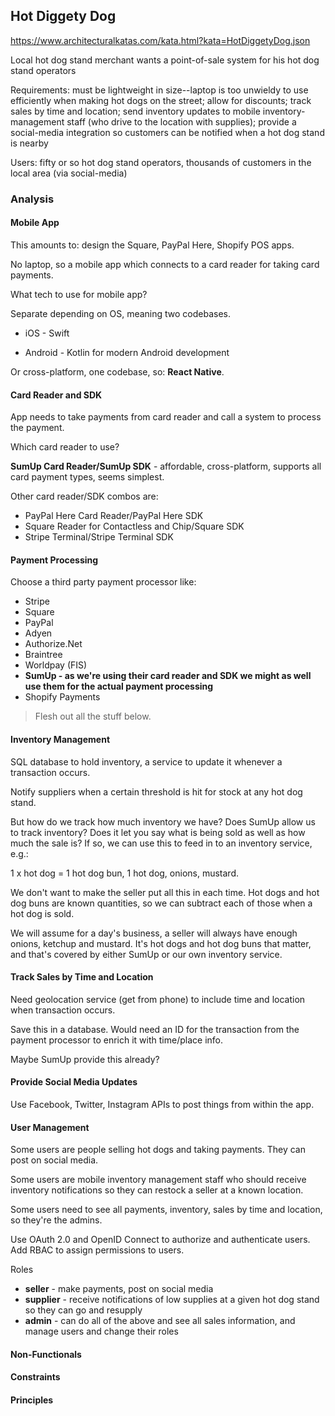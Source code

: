 ## Hot Diggety Dog
https://www.architecturalkatas.com/kata.html?kata=HotDiggetyDog.json

Local hot dog stand merchant wants a point-of-sale system for his hot dog stand operators

Requirements: must be lightweight in size--laptop is too unwieldy to use efficiently when making hot dogs on the street; allow for discounts; track sales by time and location; send inventory updates to mobile inventory-management staff (who drive to the location with supplies); provide a social-media integration so customers can be notified when a hot dog stand is nearby

Users: fifty or so hot dog stand operators, thousands of customers in the local area (via social-media)

### Analysis

#### Mobile App
This amounts to: design the Square, PayPal Here, Shopify POS apps.

No laptop, so a mobile app which connects to a card reader for taking card payments. 

What tech to use for mobile app? 

Separate depending on OS, meaning two codebases.

* iOS - Swift

* Android - Kotlin for modern Android development

Or cross-platform, one codebase, so: **React Native**.

#### Card Reader and SDK
App needs to take payments from card reader and call a system to process the payment.

Which card reader to use?

**SumUp Card Reader/SumUp SDK** - affordable, cross-platform, supports all card payment types, seems simplest.

Other card reader/SDK combos are:

* PayPal Here Card Reader/PayPal Here SDK
* Square Reader for Contactless and Chip/Square SDK
* Stripe Terminal/Stripe Terminal SDK

#### Payment Processing

Choose a third party payment processor like:

* Stripe
* Square
* PayPal
* Adyen
* Authorize.Net
* Braintree
* Worldpay (FIS)
* **SumUp - as we're using their card reader and SDK we might as well use them for the actual payment processing**
* Shopify Payments

> Flesh out all the stuff below.

#### Inventory Management

SQL database to hold inventory, a service to update it whenever a transaction occurs.

Notify suppliers when a certain threshold is hit for stock at any hot dog stand.

But how do we track how much inventory we have? Does SumUp allow us to track inventory? Does it let you say what is being sold as well as how much the sale is? If so, we can use this to feed in to an inventory service, e.g.:

1 x hot dog = 1 hot dog bun, 1 hot dog, onions, mustard.

We don't want to make the seller put all this in each time. Hot dogs and hot dog buns are known quantities, so we can subtract each of those when a hot dog is sold.

We will assume for a day's business, a seller will always have enough onions, ketchup and mustard. It's hot dogs and hot dog buns that matter, and that's covered by either SumUp or our own inventory service.

#### Track Sales by Time and Location

Need geolocation service (get from phone) to include time and location when transaction occurs. 

Save this in a database. Would need an ID for the transaction from the payment processor to enrich it with time/place info.

Maybe SumUp provide this already?

#### Provide Social Media Updates

Use Facebook, Twitter, Instagram APIs to post things from within the app.

#### User Management
Some users are people selling hot dogs and taking payments. They can post on social media.

Some users are mobile inventory management staff who should receive inventory notifications so they can restock a seller at a known location.

Some users need to see all payments, inventory, sales by time and location, so they're the admins.

Use OAuth 2.0 and OpenID Connect to authorize and authenticate users. Add RBAC to assign permissions to users.

Roles

* **seller** - make payments, post on social media
* **supplier** - receive notifications of low supplies at a given hot dog stand so they can go and resupply
* **admin** - can do all of the above and see all sales information, and manage users and change their roles

#### Non-Functionals

#### Constraints

#### Principles